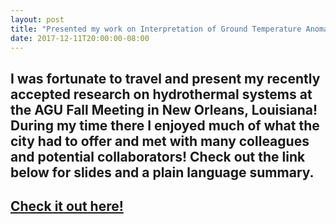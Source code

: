 ```yaml
---
layout: post
title: "Presented my work on Interpretation of Ground Temperature Anomalies in Hydrothermal Discharge Areas at the AGU Fall Meeting"
date: 2017-12-11T20:00:00-08:00
---
```

<h2> I was fortunate to travel and present my recently accepted research on hydrothermal systems at the AGU Fall Meeting in New Orleans, Louisiana!
During my time there I enjoyed much of what the city had to offer and
met with many colleagues and potential collaborators! Check out the link below
for slides and a plain language summary.


<a href="https://www.researchgate.net/publication/322899131_Interpretation_of_Ground_Temperature_Anomalies_in_Hydrothermal_Discharge_Areas"><h2>Check it out here!</h2></a>
